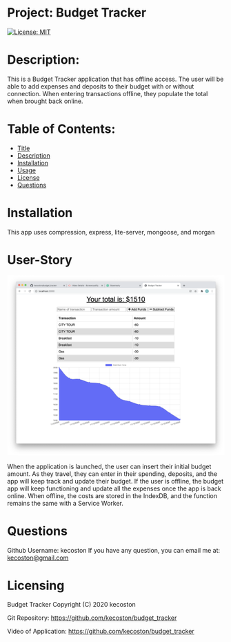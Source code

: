 
  # Project: Budget Tracker
[![License: MIT](https://img.shields.io/badge/License-MIT-yellow.svg)](https://opensource.org/licenses/MIT)

  # Description: 
  This is a Budget Tracker application that has offline access. The user will be able to add expenses and deposits to their budget with or without connection. When entering transactions offline, they populate the total when brought back online. 
  
  # Table of Contents:
  
  * [Title](#Project)
  * [Description](#Description)
  * [Installation](#Installation) 
  * [Usage](#User-Story)
  * [License](#License)
  * [Questions](#Questions)

  # Installation 
  This app uses compression, express, lite-server, mongoose, and morgan 

  # User-Story 

  ![homepage](public/assets/images/application.jpg)

  When the application is launched, the user can insert their initial budget amount. As they travel, they can enter in their spending, deposits, and the app will keep track and update their budget. If the user is offline, the budget app will keep functioning and update all the expenses once the app is back online. When offline, the costs are stored in the IndexDB, and the function remains the same with a Service Worker. 
  
  # Questions 
  Github Username: kecoston If you have any question, you can email me at: kecoston@gmail.com

  # Licensing

  Budget Tracker  Copyright (C) 2020 kecoston

  Git Repository: https://github.com/kecoston/budget_tracker

  Video of Application: https://github.com/kecoston/budget_tracker
